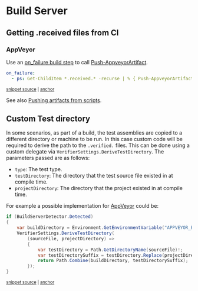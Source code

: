 <!--
GENERATED FILE - DO NOT EDIT
This file was generated by [MarkdownSnippets](https://github.com/SimonCropp/MarkdownSnippets).
Source File: /docs/mdsource/build-server.source.md
To change this file edit the source file and then run MarkdownSnippets.
-->

# Build Server


## Getting .received files from CI


### AppVeyor

Use an [on_failure build step](https://www.appveyor.com/docs/build-configuration/#build-pipeline) to call [Push-AppveyorArtifact](https://www.appveyor.com/docs/build-worker-api/#push-artifact).

<!-- snippet: AppVeyorArtifacts -->
<a id='snippet-appveyorartifacts'></a>
```yml
on_failure:
  - ps: Get-ChildItem *.received.* -recurse | % { Push-AppveyorArtifact $_.FullName -FileName $_.Name }
```
<sup><a href='/src/appveyor.yml#L29-L32' title='File snippet `appveyorartifacts` was extracted from'>snippet source</a> | <a href='#snippet-appveyorartifacts' title='Navigate to start of snippet `appveyorartifacts`'>anchor</a></sup>
<!-- endSnippet -->

See also [Pushing artifacts from scripts](https://www.appveyor.com/docs/packaging-artifacts/#pushing-artifacts-from-scripts).


## Custom Test directory

In some scenarios, as part of a build, the test assemblies are copied to a different directory or machine to be run. In this case custom code will be required to derive the path to the `.verified.` files. This can be done using a custom delegate via `VerifierSettings.DeriveTestDirectory`. The parameters passed are as follows:

 * `type`: The test type.
 * `testDirectory`: The directory that the test source file existed in at compile time.
 * `projectDirectory`: The directory that the project existed in at compile time.

For example a possible implementation for [AppVeyor](https://www.appveyor.com/) could be:

<!-- snippet: DeriveTestDirectory -->
<a id='snippet-derivetestdirectory'></a>
```cs
if (BuildServerDetector.Detected)
{
    var buildDirectory = Environment.GetEnvironmentVariable("APPVEYOR_BUILD_FOLDER")!;
    VerifierSettings.DeriveTestDirectory(
        (sourceFile, projectDirectory) =>
        {
            var testDirectory = Path.GetDirectoryName(sourceFile)!;
            var testDirectorySuffix = testDirectory.Replace(projectDirectory!, string.Empty);
            return Path.Combine(buildDirectory, testDirectorySuffix);
        });
}
```
<sup><a href='/src/Verify.Tests/Snippets/Snippets.cs#L82-L96' title='File snippet `derivetestdirectory` was extracted from'>snippet source</a> | <a href='#snippet-derivetestdirectory' title='Navigate to start of snippet `derivetestdirectory`'>anchor</a></sup>
<!-- endSnippet -->
